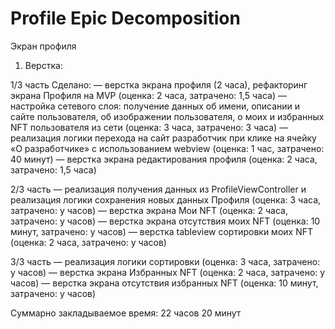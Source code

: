 #  Profile Epic Decomposition

Экран профиля
1. Верстка:

1/3 часть 
Сделано:
— верстка экрана профиля (2 часа), рефакторинг экрана Профиля на MVP (оценка: 2 часа, затрачено: 1,5 часа)
— настройка сетевого слоя: получение данных об имени, описании и сайте пользователя, об изображении пользователя, о моих и избранных NFT пользователя из сети (оценка: 3 часа, затрачено: 3 часа)
— реализация логики перехода на сайт разработчик  при клике на ячейку «О разработчике» с использованием webview (оценка: 1 час, затрачено: 40 минут)
— верстка экрана редактирования профиля (оценка: 2 часа, затрачено: 1,5 часа)

2/3 часть
— реализация получения данных из ProfileViewController и реализация логики сохранения новых данных Профиля (оценка: 3 часа, затрачено: y часов) 
— верстка экрана Мои NFT (оценка: 2 часа, затрачено: y часов)
— верстка экрана отсутствия моих NFT (оценка: 10 минут, затрачено: y часов) 
— верстка tableview сортировки моих NFT (оценка: 2 часа, затрачено: y часов)  

3/3 часть
— реализация логики сортировки (оценка: 3 часа, затрачено: y часов) 
— верстка экрана Избранных NFT (оценка: 2 часа, затрачено: y часов) 
— верстка экрана отсутствия избранных NFT (оценка: 10 минут, затрачено: y часов) 

Суммарно закладываемое время: 22 часов 20 минут 
